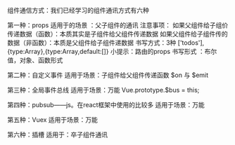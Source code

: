 组件通信方式：我们已经学习的组件通讯方式有六种

第一种：props
适用于的场景 ：父子组件的通讯
注意事项：
如果父组件给子组价传递数据（函数）：本质其实是子组件给父组件传递数据
如果父组件给子组件传的数据（非函数）：本质是父组件给子组件递数据
书写方式：3种
['todos'],{type:Array},{type:Array,default:[]}
小提示：路由的props
书写形式 ：布尔值，对象、函数形式


第二种：自定义事件
适用于场景：子组件给父组件传递函数
$on 与 $emit

第三种：全局事件总线
适用于场景：万能
Vue.prototype.$bus = this;

第四种：pubsub——js。在react框架中使用的比较多
适用于场景：万能

第五种：Vuex
适用于场景：万能

第六种：插槽
适用于：卒子组件通讯
